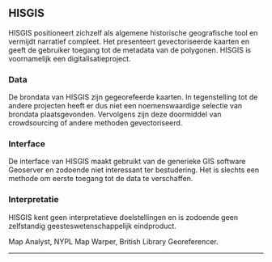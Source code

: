 ## HISGIS

HISGIS positioneert zichzelf als algemene historische geografische tool en vermijdt narratief compleet. Het presenteert gevectoriseerde kaarten en geeft de gebruiker toegang tot de metadata van de polygonen. HISGIS is voornamelijk een digitalisatieproject. 

### Data

De brondata van HISGIS zijn gegeorefeerde kaarten. In tegenstelling tot de andere projecten heeft er dus niet een noemenswaardige selectie van brondata plaatsgevonden. Vervolgens zijn deze doormiddel van crowdsourcing of andere methoden gevectoriseerd.  

### Interface

De interface van HISGIS maakt gebruikt van de generieke GIS software Geoserver en zodoende niet interessant ter bestudering. Het is slechts een methode om eerste toegang tot de data te verschaffen. 

### Interpretatie

HISGIS kent geen interpretatieve doelstellingen en is zodoende geen zelfstandig geesteswetenschappelijk eindproduct. 

Map Analyst, NYPL Map Warper, British Library Georeferencer.

---- 
